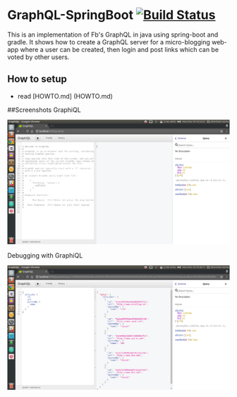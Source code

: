 # GraphQL-SpringBoot  [![Build Status](https://api.travis-ci.org/thekosmix/GraphQL-SpringBoot.png)](http://travis-ci.org/GraphQL-SpringBoot)
This is an implementation of Fb's GraphQL in java using spring-boot and gradle. It shows how to create a GraphQL server for a micro-blogging web-app where a user can be created, then login and post links which can be voted by other users.

## How to setup
 - read [HOWTO.md] (HOWTO.md)

##Screenshots
GraphiQL

  ![GraphQL](ScreenShots/GiQL.png)
  
Debugging with GraphiQL

  ![Debugging with GraphiQL](ScreenShots/GiQL2.png)